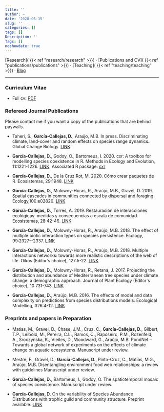 ```yaml
---
title: ''
author: ~
date: '2020-05-15'
slug: ''
categories: []
tags: []
Description: ''
Tags: []
noshowdate: true
---
```

  
  [Research]( {{< ref "research/research" >}}) · [Publications and CV]( {{< ref "publications/publications" >}}) · [Teaching]( {{< ref "teaching/teaching" >}}) · [Blog](/blog/)
  
***

  ### Curriculum Vitae
  
  * Full cv: [PDF](/pdf/CV_2020.pdf)
  
  ### Refereed Journal Publications
  
  Please contact me if you want a copy of the publications that are behind paywalls. 
  
  * Taheri, S., **García-Callejas, D.**, Araújo, M.B. In press. Discriminating climate, land-cover and random effects on species range dynamics. Global Change Biology. [LINK](https://onlinelibrary.wiley.com/doi/abs/10.1111/gcb.15483).
  
  * **García-Callejas, D.**, Godoy, O., Bartomeus, I. 2020. cxr: A toolbox for modelling species coexistence in R. Methods in Ecology and Evolution, 11:1221-1226. [LINK](https://besjournals.onlinelibrary.wiley.com/doi/abs/10.1111/2041-210X.13443). Associated R package: [cxr](https://github.com/RadicalCommEcol/cxr)

  * **García-Callejas, D.**, De la Cruz Rot, M. 2020. Cómo crear paquetes de R. Ecosistemas, 29:1948.  [LINK](https://www.revistaecosistemas.net/index.php/ecosistemas/article/viewFile/1948/1276) 
    
  * **García-Callejas, D.**, Molowny-Horas, R., Araújo, M.B., Gravel, D. 2019. Spatial cascades in communities connected by dispersal and foraging. Ecology,100:e02820.  [LINK](https://esajournals.onlinelibrary.wiley.com/LINK/abs/10.1002/ecy.2820)

  * **García-Callejas, D.**, Torres, A. 2019. Restauración de interacciones ecológicas: medidas y consecuencias a escala de comunidad. Ecosistemas, 28:42-49.  [LINK](https://www.revistaecosistemas.net/index.php/ecosistemas/article/view/1748)
  
  * **García-Callejas, D.**, Molowny-Horas, R., Araújo, M.B. 2018. The effect of multiple biotic interaction types on species persistence. Ecology, 99:2327--2337. [LINK](https://esajournals.onlinelibrary.wiley.com/LINK/abs/10.1002/ecy.2465)

  * **García-Callejas, D.**, Molowny-Horas, R., Araújo, M.B. 2018. Multiple interactions networks: towards more realistic descriptions of the web of life. Oikos (Editor's choice), 127:5-22. [LINK](https://onlinelibrary.wiley.com/LINK/abs/10.1111/oik.04428) 

  * **García-Callejas, D.**, Molowny-Horas, R., Retana, J. 2017. Projecting the distribution and abundance of Mediterranean tree species under climate change: a demographic approach. Journal of Plant Ecology (Editor's choice), 10:731-743. [LINK](https://academic.oup.com/jpe/article-abstract/10/5/731/3062498) 

  * **García-Callejas, D.**, Araújo, M.B. 2016. The effects of model and data complexity on predictions from species distributions models. Ecological Modelling, 326:4-12. [LINK](https://www.sciencedirect.com/science/article/pii/S0304380015002513)

### Preprints and papers in Preparation

* Matias, M., Gravel, D., Chase, J.M., Cruz, C., **Garcı́a-Callejas, D**., Gilbert, T.P., Leibold, M., Pereira, C.L., Ramos, C., Raposeiro, P.M., Rozenfeld, A., Sroczynska, K., Vieites, D., Woodward, G., Araújo, M.B. PondNet – Towards a global network of experiments on the effects of climate change on aquatic ecosystems. Manuscript under review.

* Mestre, F., Gravel, D., **García-Callejas, D.**, Pinto-Cruz, C., Matías, M.G., Araújo, M.B. Disentangling environment food web relationships: a review with guidelines Manuscript under review.

* **García-Callejas, D.**, Bartomeus, I., Godoy, O. The spatiotemporal mosaic of species coexistence. Manuscript under review.

* **García-Callejas, D.** On the variability of Species Abundance Distributions with trophic guild and community structure.
Preprint available: [LINK](https://www.biorxiv.org/content/10.1101/289348v1.abstract)
  
  